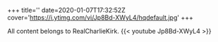+++
title=''
date=2020-01-07T17:32:52Z
cover='https://i.ytimg.com/vi/Jp8Bd-XWyL4/hqdefault.jpg'
+++

All content belongs to RealCharlieKirk.
{{< youtube Jp8Bd-XWyL4 >}}
